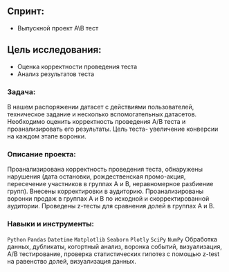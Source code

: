 ## Спринт:
- Выпускной проект A\B тест



## Цель исследования:
- Оценка корректности проведения теста
- Анализ результатов теста

### Задача:
В нашем распоряжении датасет с действиями пользователей, техническое задание и несколько вспомогательных датасетов. Необходимо оценить корректность проведения А/В теста и проанализировать его результаты. Цель теста- увеличение конверсии на каждом этапе воронки.

### Описание проекта:
Проанализирована корректность проведения теста, обнаружены нарушения (дата остановки, рождественская промо-акция, пересечение участников в группах А и В, неравномерное разбиение групп). Внесены корректировки в аудиторию. Проанализированы воронки продаж в группах А и В по исходной и скорректированной аудитории. Проведены z-тесты для сравнения долей в группах А и В.

### Навыки и инструменты:

`Python` `Pandas` `Datetime` `Matplotlib` `Seaborn` `Plotly` `SciPy` `NumPy`
Обработка данных, дубликаты, когортный анализ, воронка событий, визуализация, А/В тестирование, проверка статистических гипотез с помощью z-test на равенство долей, визуализация данных.

